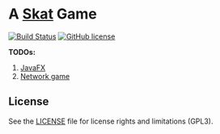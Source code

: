 # A [Skat][1] Game

[![Build Status](https://travis-ci.org/BuZZ-dEE/skat09.svg)](https://travis-ci.org/BuZZ-dEE/skat09)
[![GitHub license](https://img.shields.io/badge/license-GPL3-blue.svg)](https://raw.githubusercontent.com/mr-doc/mr-doc/master/LICENSE.md)

__TODOs:__

1. [JavaFX](https://github.com/BuZZ-dEE/skat09/issues/5) 
2. [Network game](https://github.com/BuZZ-dEE/skat09/issues/2)

## License

See the [LICENSE](LICENSE.md) file for license rights and limitations (GPL3).

[1]: https://en.wikipedia.org/wiki/Skat_%28card_game%29
